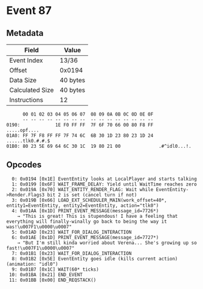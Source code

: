 # Event 87

## Metadata

| Field           | Value    |
|-----------------|----------|
| Event Index     | 13/36    |
| Offset          | 0x0194   |
| Data Size       | 40 bytes |
| Calculated Size | 40 bytes |
| Instructions    | 12       |

```
      00 01 02 03 04 05 06 07  08 09 0A 0B 0C 0D 0E 0F
      -- -- -- -- -- -- -- --  -- -- -- -- -- -- -- --
0190:             1E F0 FF FF  7F 6F 70 66 00 80 F8 FF      .....opf....
01A0: FF 7F F8 FF FF 7F 74 6C  6B 30 1D 23 80 23 1D 24  ......tlk0.#.#.$
01B0: 80 23 5E 69 64 6C 30 1C  19 80 21 00              .#^idl0...!.    
```

## Opcodes

```
  0: 0x0194 [0x1E] EventEntity looks at LocalPlayer and starts talking
  1: 0x0199 [0x6F] WAIT_FRAME_DELAY: Yield until WaitTime reaches zero
  2: 0x019A [0x70] WAIT_ENTITY_RENDER_FLAG: Wait while EventEntity->Render.Flags3 bit 2 is set (cancel turn if not)
  3: 0x019B [0x66] LOAD_EXT_SCHEDULER_MAIN(work_offset=40*, entity1=EventEntity, entity2=EventEntity, action="tlk0")
  4: 0x01AA [0x1D] PRINT_EVENT_MESSAGE(message_id=7726*)
    → "This is great! This is stupendous! I have a feeling that everything will finally-winally go back to being the way it was!\u007F1\u0000\u0007"
  5: 0x01AD [0x23] WAIT_FOR_DIALOG_INTERACTION
  6: 0x01AE [0x1D] PRINT_EVENT_MESSAGE(message_id=7727*)
    → "But I'm still kinda worried about Verena... She's growing up so fast!\u007F1\u0000\u0007"
  7: 0x01B1 [0x23] WAIT_FOR_DIALOG_INTERACTION
  8: 0x01B2 [0x5E] EventEntity goes idle (kills current action) (animation: "idl0")
  9: 0x01B7 [0x1C] WAIT(60* ticks)
 10: 0x01BA [0x21] END_EVENT
 11: 0x01BB [0x00] END_REQSTACK()
```
